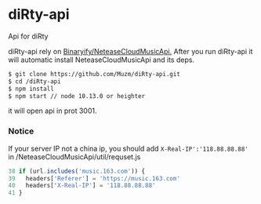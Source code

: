 # diRty-api
Api for diRty

diRty-api rely on [Binaryify/NeteaseCloudMusicApi.](https://github.com/Binaryify/NeteaseCloudMusicApi)
After you run diRty-api it will automatic install NeteaseCloudMusicApi and its deps.
``` bash
$ git clone https://github.com/Muzm/diRty-api.git
$ cd /diRty-api
$ npm install
$ npm start // node 10.13.0 or heighter
```
it will open api in prot 3001.

### Notice
If your server IP not a china ip, you should add `X-Real-IP':'118.88.88.88'` in /NeteaseCloudMusicApi/util/requset.js
``` javascript
38 if (url.includes('music.163.com')) {
39   headers['Referer'] = 'https://music.163.com'
40   headers['X-Real-IP'] = '118.88.88.88'  
41 }
```
